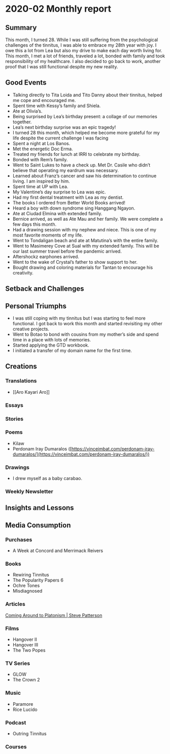 # 2020-02 Monthly report

## Summary

This month, I turned 28. While I was still suffering from the psychological challenges of the tinnitus, I was able to embrace my 28th year with joy. I owe this a lot from Lea but also my drive to make each day worth living for. This month, I met a lot of friends, traveled a lot, bonded with family and took responsibility of my healthcare. I also decided to go back to work, another proof that I was still functional despite my new reality.

## Good Events

- Talking directly to Tita Loida and Tito Danny about their tinnitus, helped me cope and encouraged me.
- Spent time with Kessy’s family and Shiela.
- Ate at Olivia’s.
- Being surprised by Lea’s birthday present: a collage of our memories together.
- Lea’s next birthday surprise was an epic tragedy!
- I turned 28 this month, which helped me become more grateful for my life despite the current challenge I was facing
- Spent a night at Los Banos.
- Met the energetic Doc Erma.
- Treated my friends for lunch at IRRI to celebrate my birthday.
- Bonded with Rem’s family.
- Went to Saint Lukes to have a check up. Met Dr. Casile who didn’t believe that operating my eardrum was necessary.
- Learned about Franz’s cancer and saw his determination to continue living. I am inspired by him.
- Spent time at UP with Lea.
- My Valentine’s day surprise to Lea was epic.
- Had my first dental treatment with Lea as my dentist.
- The books I ordered from Better World Books arrived!
- Heard a boy with down syndrome sing Hanggang Ngayon.
- Ate at Ciudad Elmina with extended family.
- Bernice arrived, as well as Ate Mau and her family. We were complete a few days this month.
- Had a drawing session with my nephew and niece. This is one of my most favorite moments of my life.
- Went to Tondaligan beach and ate at Matutina’s with the entire family.
- Went to Masimerey Cove at Sual with my extended family. This will be our last summer travel before the pandemic arrived.
- Aftershockz earphones arrived.
- Went to the wake of Crystal’s father to show support to her.
- Bought drawing and coloring materials for Tantan to encourage his creativity.

## Setback and Challenges

## Personal Triumphs

- I was still coping with my tinnitus but I was starting to feel more functional. I got back to work this month and started revisiting my other creative projects.
- Went to Botao to bond with cousins from my mother’s side and spend time in a place with lots of memories.
- Started applying the GTD workbook.
- I initiated a transfer of my domain name for the first time.

## Creations

### Translations

- [[Aro Kayari Aro]]

### Essays

### Stories

### Poems

- Kilaw
- Perdonam Iray Dumaralos ([https://vinceimbat.com/perdonam-iray-dumaralos/](https://vinceimbat.com/perdonam-iray-dumaralos/))

### Drawings

- I drew myself as a baby carabao.

### Weekly Newsletter

## Insights and Lessons

## Media Consumption

### Purchases

- A Week at Concord and Merrimack Reivers

### Books

- Rewiring Tinnitus
- The Popularity Papers 6
- Ochre Tones
- Misdiagnosed

### Articles

[Coming Around to Platonism | Steve Patterson](http://steve-patterson.com/coming-around-to-platonism/)

### Films

- Hangover II
- Hangover III
- The Two Popes

### TV Series

- GLOW
- The Crown 2

### Music

- Paramore
- Rice Lucido

### Podcast

- Outring Tinnitus

### Courses

